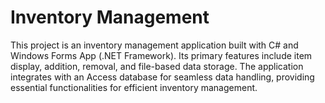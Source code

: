# Inventory Management

This project is an inventory management application built with C# and Windows Forms App (.NET Framework). Its primary features include item display, addition, removal, and file-based data storage. The application integrates with an Access database for seamless data handling, providing essential functionalities for efficient inventory management.
